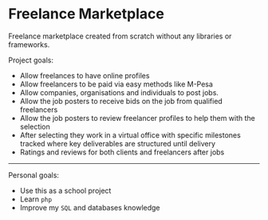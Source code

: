 # Freelance Marketplace

Freelance marketplace created from scratch without any libraries or frameworks.

Project goals:

- Allow freelances to have online profiles
- Allow freelancers to be paid via easy methods like M-Pesa
- Allow companies, organisations and individuals to post jobs.
- Allow the job posters to receive bids on the job from qualified freelancers
- Allow the job posters to review freelancer profiles to help them with the selection
- After selecting they work in a virtual office with specific milestones tracked where key deliverables are structured until delivery
- Ratings and reviews for both clients and freelancers after jobs

---

Personal goals:

- Use this as a school project
- Learn `php`
- Improve my `SQL` and databases knowledge
